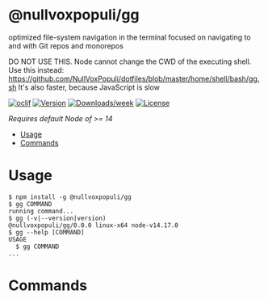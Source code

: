 @nullvoxpopuli/gg
=================

optimized file-system navigation in the terminal focused on navigating to and with Git repos and monorepos

DO NOT USE THIS.
Node cannot change the CWD of the executing shell.
Use this instead: https://github.com/NullVoxPopuli/dotfiles/blob/master/home/shell/bash/gg.sh
It's also faster, because JavaScript is slow

[![oclif](https://img.shields.io/badge/cli-oclif-brightgreen.svg)](https://oclif.io)
[![Version](https://img.shields.io/npm/v/@nullvoxpopuli/gg.svg)](https://npmjs.org/package/@nullvoxpopuli/gg)
[![Downloads/week](https://img.shields.io/npm/dw/@nullvoxpopuli/gg.svg)](https://npmjs.org/package/@nullvoxpopuli/gg)
[![License](https://img.shields.io/npm/l/@nullvoxpopuli/gg.svg)](https://github.com/NullVoxPopuli/gg/blob/master/package.json)

_Requires default Node of >= 14_

<!-- toc -->
* [Usage](#usage)
* [Commands](#commands)
<!-- tocstop -->
# Usage
<!-- usage -->
```sh-session
$ npm install -g @nullvoxpopuli/gg
$ gg COMMAND
running command...
$ gg (-v|--version|version)
@nullvoxpopuli/gg/0.0.0 linux-x64 node-v14.17.0
$ gg --help [COMMAND]
USAGE
  $ gg COMMAND
...
```
<!-- usagestop -->
# Commands
<!-- commands -->

<!-- commandsstop -->
